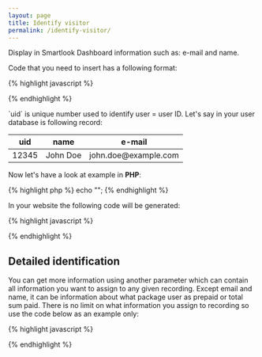 ```yaml
---
layout: page
title: Identify visitor
permalink: /identify-visitor/
---
```


Display in Smartlook Dashboard information such as: e-mail and name.

Code that you need to insert has a following format:

{% highlight javascript %}
<script>
  smartlook('identify', uid);
</script>
{% endhighlight %}

<p>`uid` is unique number used to identify user = user ID. Let's say in your user database is following record:</p>




<table>
  <thead>
    <tr>
      <th>uid</th>
      <th>name</th>
      <th>e-mail</th>
    </tr>
  </thead>
  <tbody>
    <tr>
      <td>12345</td>
      <td>John Doe</td>
      <td>john.doe@example.com</td>
    </tr>
  </tbody>
</table>

<p>Now let's have a look at example in <strong>PHP</strong>:</p>

{% highlight php %}
echo "<script>";
echo "smartlook('identify', '11');";
echo "</script>";
{% endhighlight %}

In your website the following code will be generated:

{% highlight javascript %}
<script>
  smartlook('identify', 12345);
</script>
{% endhighlight %}

<h2>Detailed identification</h2>

<p>You can get more information using another parameter which can contain all information you want to assign to any given recording. Except email and name, it can be information about what package user as prepaid or total sum paid. There is no limit on what information you assign to recording so use the code below as an example only:</p>

{% highlight javascript %}
<script>
  smartlook('identify', uid, {
    "name": "John Doe",
    "email": "john.doe@example.com",
    "sex": "male",
    "package": "Premium",
    "totalSpend": 150
  });
</script>
{% endhighlight %}